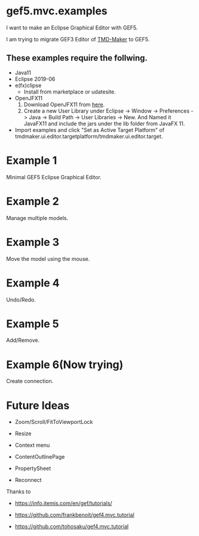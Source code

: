 # gef5.mvc.examples
I want to make an Eclipse Graphical Editor with GEF5.

I am trying to migrate GEF3 Editor of [TMD-Maker](https://github.com/tmdmaker/tmdmaker) to GEF5.

## These examples require the follwing.
- Java11
- Eclipse 2019-06
- e(fx)clipse
  - Install from marketplace or udatesite.
- OpenJFX11
  1. Download OpenJFX11 from [here](https://openjfx.io/index.html).
  2. Create a new User Library under Eclipse -> Window -> Preferences -> Java -> Build Path -> User Libraries -> New. And Named it JavaFX11 and include the jars under the lib folder from JavaFX 11.
- Import examples and click "Set as Active Target Platform" of tmdmaker.ui.editor.targetplatform/tmdmaker.ui.editor.target.

Example 1
=========

Minimal GEF5 Eclipse Graphical Editor.

Example 2
=========

Manage multiple models.

Example 3
=========

Move the model using the mouse.

Example 4
=========
Undo/Redo.

Example 5
=========

Add/Remove.

Example 6(Now trying)
=========
Create connection.

Future Ideas
==========

* Zoom/Scroll/FitToViewportLock

* Resize

* Context menu

* ContentOutlinePage

* PropertySheet

* Reconnect

Thanks to

- https://info.itemis.com/en/gef/tutorials/

- https://github.com/frankbenoit/gef4.mvc.tutorial

- https://github.com/tohosaku/gef4.mvc.tutorial
